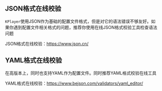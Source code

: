 ## JSON格式在线校验

`KPlayer`使用JSON作为基础的配置文件格式，但是对它的语法错误不够友好。如果你遇到配置文件相关格式的问题，推荐你使用在线JSON格式校验工具检查语法问题



JSON格式在线校验：<a href="https://www.json.cn/" target="_blank">https://www.json.cn/</a>



## YAML格式在线校验

在高版本上，同时也支持YAML作为配置文件。同时推荐YAML格式校验在线工具



YAML格式在线校验：<a href="https://www.bejson.com/validators/yaml_editor/" target="_blank">https://www.bejson.com/validators/yaml_editor/</a>

